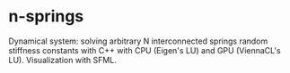 # n-springs
Dynamical system: solving arbitrary N interconnected springs random stiffness constants with C++ with CPU (Eigen's LU) and GPU (ViennaCL's LU). Visualization with SFML.
